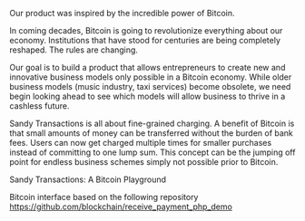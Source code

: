 Our product was inspired by the incredible power of Bitcoin. 

In coming decades, Bitcoin is going to revolutionize everything about our economy. Institutions that have stood for centuries are being completely reshaped. The rules are changing.

Our goal is to build a product that allows entrepreneurs to create new and innovative business models only possible in a Bitcoin economy. While older business models (music industry, taxi services) become obsolete, we need begin looking ahead to see which models will allow business to thrive in a cashless future.

Sandy Transactions is all about fine-grained charging. A benefit of Bitcoin is that small amounts of money can be transferred without the burden of bank fees. Users can now get charged multiple times for smaller purchases instead of committing to one lump sum. This concept can be the jumping off point for endless business schemes simply not possible prior to Bitcoin. 

Sandy Transactions: A Bitcoin Playground


Bitcoin interface based on the following repository
https://github.com/blockchain/receive_payment_php_demo



